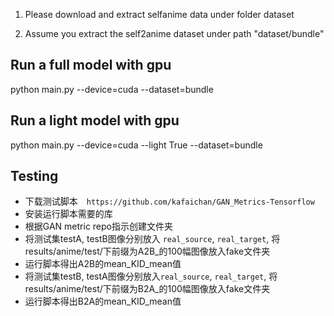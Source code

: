 

1. Please download and extract selfanime data under folder dataset

2. Assume you extract the self2anime dataset under path "dataset/bundle"


## Run a full model with gpu
python main.py --device=cuda --dataset=bundle


## Run a light model with gpu
python main.py --device=cuda --light True --dataset=bundle


## Testing
- 下载测试脚本　```https://github.com/kafaichan/GAN_Metrics-Tensorflow``` 
- 安装运行脚本需要的库
- 根据GAN metric repo指示创建文件夹 
- 将测试集testA, testB图像分别放入 ```real_source```, ```real_target```, 将results/anime/test/下前缀为A2B_的100幅图像放入fake文件夹 
- 运行脚本得出A2B的mean_KID_mean值 
- 将测试集testB, testA图像分别放入```real_source```, ```real_target```, 将results/anime/test/下前缀为B2A_的100幅图像放入fake文件夹 
- 运行脚本得出B2A的mean_KID_mean值 


